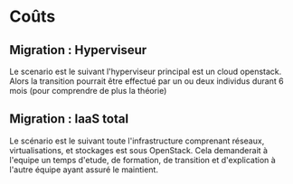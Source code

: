 # Coûts

## Migration : Hyperviseur

Le scenario est le suivant l'hyperviseur principal est un cloud openstack. Alors la transition pourrait être effectué par un ou deux individus durant 6 mois (pour comprendre de plus la théorie)

## Migration : IaaS total

Le scénario est le suivant toute l'infrastructure comprenant réseaux, virtualisations, et stockages est sous OpenStack. Cela demanderait à l'equipe un temps d'etude, de formation, de transition et d'explication à l'autre équipe ayant assuré le maintient.
